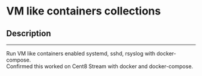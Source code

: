 # VM like containers collections

## Description
---

Run VM like containers enabled systemd, sshd, rsyslog with docker-compose.<br>
Confirmed this worked on Cent8 Stream with docker and docker-compose.<br>